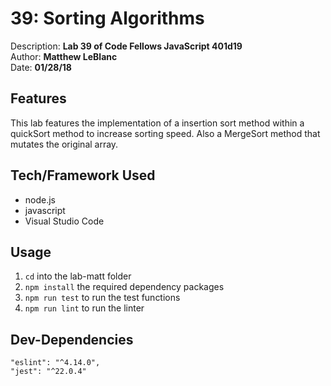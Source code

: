 # 39: Sorting Algorithms
Description: **Lab 39 of Code Fellows JavaScript 401d19** </br>
Author: **Matthew LeBlanc** </br>
Date: **01/28/18**

## Features
This lab features the implementation of a insertion sort method within a quickSort method to increase sorting speed.
Also a MergeSort method that mutates the original array.

## Tech/Framework Used
- node.js
- javascript
- Visual Studio Code

## Usage
1. `cd` into the lab-matt folder
2. `npm install` the required dependency packages
2. `npm run test` to run the test functions
3. `npm run lint` to run the linter

## Dev-Dependencies
```
"eslint": "^4.14.0",
"jest": "^22.0.4"
```